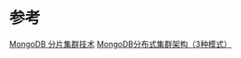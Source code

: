 # 参考
[MongoDB 分片集群技术](https://www.cnblogs.com/clsn/p/8214345.html)
[MongoDB分布式集群架构（3种模式）](http://c.biancheng.net/view/6567.html)
